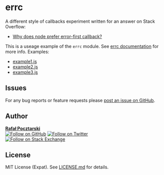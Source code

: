 # errc

[github-url]: https://github.com/rsp/node-errc-example
[readme-url]: https://github.com/rsp/node-errc-example#readme
[issues-url]: https://github.com/rsp/node-errc-example/issues
[license-url]: https://github.com/rsp/node-errc-example/blob/master/LICENSE.md
[travis-url]: https://travis-ci.org/rsp/node-errc-example
[travis-img]: https://travis-ci.org/rsp/node-errc-example.svg?branch=master
[snyk-url]: https://snyk.io/test/github/rsp/node-errc-example
[snyk-img]: https://snyk.io/test/github/rsp/node-errc-example/badge.svg
[david-url]: https://david-dm.org/rsp/node-errc-example
[david-img]: https://david-dm.org/rsp/node-errc-example/status.svg
[install-img]: https://nodei.co/npm/errc.png?compact=true
[downloads-img]: https://img.shields.io/npm/dt/errc.svg
[license-img]: https://img.shields.io/npm/l/errc.svg
[stats-url]: http://npm-stat.com/charts.html?package=errc
[github-follow-url]: https://github.com/rsp
[github-follow-img]: https://img.shields.io/github/followers/rsp.svg?style=social&label=Follow
[twitter-follow-url]: https://twitter.com/intent/follow?screen_name=pocztarski
[twitter-follow-img]: https://img.shields.io/twitter/follow/pocztarski.svg?style=social&label=Follow
[stackoverflow-url]: https://stackoverflow.com/users/613198/rsp
[stackexchange-url]: https://stackexchange.com/users/303952/rsp
[stackexchange-img]: https://stackexchange.com/users/flair/303952.png

A different style of callbacks experiment written for an answer on Stack Overflow:

* [Why does node prefer error-first callback?](https://stackoverflow.com/questions/40511513/why-does-node-prefer-error-first-callback/40512067#40512067)

This is a useage example of the `errc` module.
See [errc documentation](https://github.com/rsp/node-errc#readme) for more info. Examples:

* [example1.js](example1.js)
* [example2.js](example2.js)
* [example3.js](example3.js)

Issues
------
For any bug reports or feature requests
please [post an issue on GitHub][issues-url].

Author
------
[**Rafał Pocztarski**](https://pocztarski.com/)
<br/>
[![Follow on GitHub][github-follow-img]][github-follow-url]
[![Follow on Twitter][twitter-follow-img]][twitter-follow-url]
<br/>
[![Follow on Stack Exchange][stackexchange-img]][stackoverflow-url]

License
-------
MIT License (Expat). See [LICENSE.md](LICENSE.md) for details.

